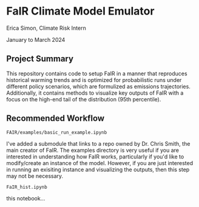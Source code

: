 # FaIR Climate Model Emulator
Erica Simon, Climate Risk Intern

January to March 2024

## Project Summary
This repository contains code to setup FaIR in a manner that reproduces historical warming trends and is optimized for probabilistic runs under different policy scenarios, which are formulized as emissions trajectories. Additionally, it contains methods to visualize key outputs of FaIR with a focus on the high-end tail of the distribution (95th percentile).

## Recommended Workflow
`FAIR/examples/basic_run_example.ipynb`

I've added a submodule that links to a repo owned by Dr. Chris Smith, the main creator of FaIR. The examples directory is very useful if you are interested in understanding how FaIR works, particularly if you'd like to modify/create an instance of the model. However, if you are just interested in running an exisiting instance and visualizing the outputs, then this step may not be necessary.

`FaIR_hist.ipynb` 

this notebook...

